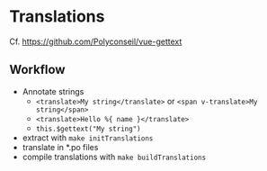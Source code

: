 # Translations

Cf.  https://github.com/Polyconseil/vue-gettext

## Workflow

* Annotate strings
  * `<translate>My string</translate>` or `<span v-translate>My string</span>`
  * `<translate>Hello %{ name }</translate>` 
  * `this.$gettext("My string")`
* extract with `make initTranslations`
* translate in *.po files
* compile translations with `make buildTranslations`
